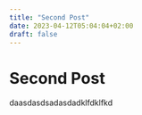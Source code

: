 ```yaml
---
title: "Second Post"
date: 2023-04-12T05:04:04+02:00
draft: false
---
```


# Second Post
daasdasdsadasdadklfdklfkd